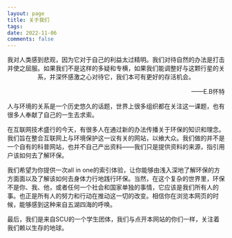 ```yaml
---
layout: page
title: 关于我们
tags: 
date: 2022-11-06
comments: false
---
```


<center>我对人类感到悲观，因为它对于自己的利益太过精明。我们对待自然的办法是打击并使之屈服。如果我们不是这样的多疑和专横，如果我们能调整好与这颗行星的关系，并深怀感激之心对待它，我们本可有更好的存活机会。</center><p style="text-align:right">——E.B怀特</p>

人与环境的关系是一个历史悠久的话题，世界上很多组织都在关注这一课题，也有很多人奉献了自己的一生去求索。

在互联网技术盛行的今天，有很多人在通过新的办法传播关于环保的知识和理念。我们旨在整合互联网上与环境保护这一议有关的网站，以飨大众。我们做的并不是一个自有的科普网站，也并不自己产出资料——我们只是提供资料的来源，指引用户该如何去了解环保。

我们希望为你提供一次all in one的索引体验，让你能够由浅入深地了解环保的方方面面以及了解该如何去身体力行地践行环保。当然，在这个复杂的世界里，环保不是你、我、他，或者任何一个社会和国家单独的事情，它应该是我们所有人的事。也正是所有人的努力和行动在推动这一切的改变。相信你在浏览本网页的时候，能够感到这种来自五湖四海的呼唤。

最后，我们是来自SCU的一个学生团体，我们与点开本网站的你们一样，关注着我们赖以生存的地球。
